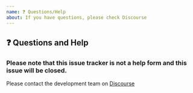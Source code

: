 ```yaml
---
name: ❓ Questions/Help
about: If you have questions, please check Discourse
---
```


## ❓ Questions and Help

### Please note that this issue tracker is not a help form and this issue will be closed.

Please contact the development team on [Discourse](https://community.libra.org)
